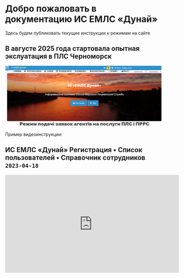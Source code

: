 # Добро пожаловать в документацию ИС ЕМЛС «Дунай»
Здесь будем публиковать текущие инструкции к режимам на сайте
## В августе 2025 года стартовала опытная экслуатация в ПЛС Черноморск

![Скриншот главной страницы сайта](docs/images/home.png)

Пример видеоинструкции:
## ИС ЕМЛС «Дунай» Регистрация • Список пользователей • Справочник сотрудников `2023-04-18`
<iframe width="560" height="315" src="https://www.youtube.com/embed/DF62pfl90vY" frameborder="0" allowfullscreen></iframe>

